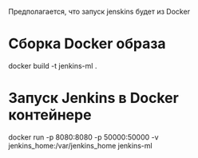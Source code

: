 Предполагается, что запуск jenskins будет из Docker

# Сборка Docker образа
docker build -t jenkins-ml .

# Запуск Jenkins в Docker контейнере
docker run -p 8080:8080 -p 50000:50000 -v jenkins_home:/var/jenkins_home jenkins-ml
